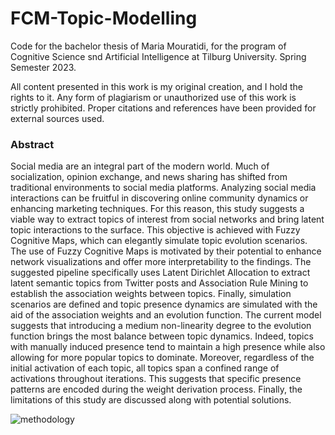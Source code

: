 # FCM-Topic-Modelling
Code for the bachelor thesis of Maria Mouratidi, for the program of Cognitive Science snd Artificial Intelligence at Tilburg University. Spring Semester 2023.

All content presented in this work is my original creation, and I hold the rights to it. Any form of plagiarism or unauthorized use of this work is strictly prohibited. Proper citations and references have been provided for external sources used. 


### Abstract

Social media are an integral part of the modern world. Much of socialization, opinion exchange, and news sharing has shifted from traditional environments to social media platforms. Analyzing social media interactions can be fruitful in discovering online community dynamics or enhancing marketing techniques. For this reason, this study suggests a viable way to extract topics of interest from social networks and bring latent topic interactions to the surface. This objective is achieved with Fuzzy Cognitive Maps, which can elegantly simulate topic evolution scenarios. The use of Fuzzy Cognitive Maps is motivated by their potential to enhance network visualizations and offer more interpretability to the findings. The suggested pipeline specifically uses Latent Dirichlet Allocation to extract latent semantic topics from Twitter posts and Association Rule Mining to establish the association weights between topics. Finally, simulation scenarios are defined and topic presence dynamics are simulated with the aid of the association weights and an evolution function. The current model suggests that introducing a medium non-linearity degree to the evolution function brings the most balance between topic dynamics. Indeed, topics with manually induced presence tend to maintain a high presence while also allowing for more popular topics to dominate. Moreover, regardless of the initial activation of each topic, all topics span a confined range of activations throughout iterations. This suggests that specific presence patterns are encoded during the weight derivation process. Finally, the limitations of this study are discussed along with potential solutions. 

![methodology](https://github.com/codingraven/FCM-Topic-Modelling/assets/101043648/81ab9c5f-1903-4378-ab9c-f8858c534c79)
